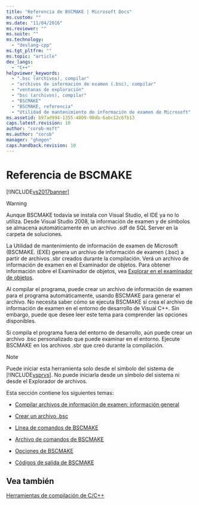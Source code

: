 ```yaml
---
title: "Referencia de BSCMAKE | Microsoft Docs"
ms.custom: ""
ms.date: "11/04/2016"
ms.reviewer: ""
ms.suite: ""
ms.technology: 
  - "devlang-cpp"
ms.tgt_pltfrm: ""
ms.topic: "article"
dev_langs: 
  - "C++"
helpviewer_keywords: 
  - ".bsc (archivos), compilar"
  - "archivos de información de examen (.bsc), compilar"
  - "ventanas de exploración"
  - "bsc (archivos), compilar"
  - "BSCMAKE"
  - "BSCMAKE, referencia"
  - "Utilidad de mantenimiento de información de examen de Microsoft"
ms.assetid: b97ad994-1355-4809-98db-6abc12c6fb13
caps.latest.revision: 10
author: "corob-msft"
ms.author: "corob"
manager: "ghogen"
caps.handback.revision: 10
---
```

# Referencia de BSCMAKE
[!INCLUDE[vs2017banner](../../assembler/inline/includes/vs2017banner.md)]

> [!WARNING]
>  Aunque BSCMAKE todavía se instala con Visual Studio, el IDE ya no lo utiliza.  Desde Visual Studio 2008, la información de examen y de símbolos se almacena automáticamente en un archivo .sdf de SQL Server en la carpeta de soluciones.  
  
 La Utilidad de mantenimiento de información de examen de Microsoft \(BSCMAKE. \(EXE\) genera un archivo de información de examen \(.bsc\) a partir de archivos .sbr creados durante la compilación.  Verá un archivo de información de examen en el Examinador de objetos.  Para obtener información sobre el Examinador de objetos, vea [Explorar en el examinador de objetos](http://msdn.microsoft.com/es-es/53eb91aa-08c6-4299-8e3c-a877ae8d0c55).  
  
 Al compilar el programa, puede crear un archivo de información de examen para el programa automáticamente, usando BSCMAKE para generar el archivo.  No necesita saber cómo se ejecuta BSCMAKE si crea el archivo de información de examen en el entorno de desarrollo de Visual C\+\+.  Sin embargo, puede que desee leer este tema para comprender las opciones disponibles.  
  
 Si compila el programa fuera del entorno de desarrollo, aún puede crear un archivo .bsc personalizado que puede examinar en el entorno.  Ejecute BSCMAKE en los archivos .sbr que creó durante la compilación.  
  
> [!NOTE]
>  Puede iniciar esta herramienta solo desde el símbolo del sistema de [!INCLUDE[vsprvs](../../assembler/masm/includes/vsprvs_md.md)].  No puede iniciarla desde un símbolo del sistema ni desde el Explorador de archivos.  
  
 Esta sección contiene los siguientes temas:  
  
-   [Compilar archivos de información de examen: información general](../../build/reference/building-browse-information-files-overview.md)  
  
-   [Crear un archivo .bsc](../../build/reference/building-a-dot-bsc-file.md)  
  
-   [Línea de comandos de BSCMAKE](../../build/reference/bscmake-command-line.md)  
  
-   [Archivo de comandos de BSCMAKE](../../build/reference/bscmake-command-file-response-file.md)  
  
-   [Opciones de BSCMAKE](../../build/reference/bscmake-options.md)  
  
-   [Códigos de salida de BSCMAKE](../../build/reference/bscmake-exit-codes.md)  
  
## Vea también  
 [Herramientas de compilación de C\/C\+\+](../../build/reference/c-cpp-build-tools.md)